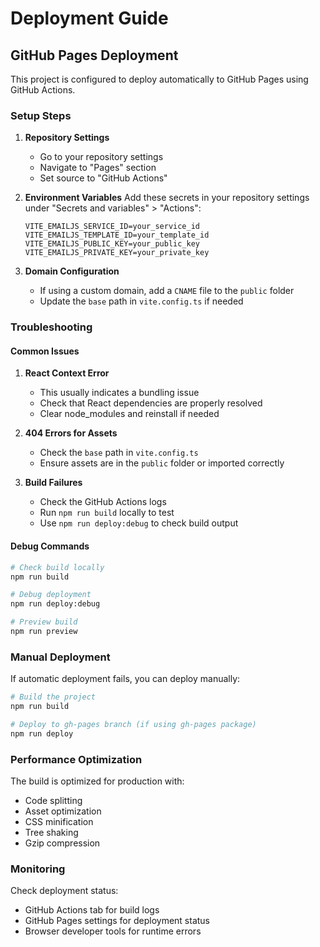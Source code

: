 # Deployment Guide

## GitHub Pages Deployment

This project is configured to deploy automatically to GitHub Pages using GitHub Actions.

### Setup Steps

1. **Repository Settings**
   - Go to your repository settings
   - Navigate to "Pages" section
   - Set source to "GitHub Actions"

2. **Environment Variables**
   Add these secrets in your repository settings under "Secrets and variables" > "Actions":
   ```
   VITE_EMAILJS_SERVICE_ID=your_service_id
   VITE_EMAILJS_TEMPLATE_ID=your_template_id
   VITE_EMAILJS_PUBLIC_KEY=your_public_key
   VITE_EMAILJS_PRIVATE_KEY=your_private_key
   ```

3. **Domain Configuration**
   - If using a custom domain, add a `CNAME` file to the `public` folder
   - Update the `base` path in `vite.config.ts` if needed

### Troubleshooting

#### Common Issues

1. **React Context Error**
   - This usually indicates a bundling issue
   - Check that React dependencies are properly resolved
   - Clear node_modules and reinstall if needed

2. **404 Errors for Assets**
   - Check the `base` path in `vite.config.ts`
   - Ensure assets are in the `public` folder or imported correctly

3. **Build Failures**
   - Check the GitHub Actions logs
   - Run `npm run build` locally to test
   - Use `npm run deploy:debug` to check build output

#### Debug Commands

```bash
# Check build locally
npm run build

# Debug deployment
npm run deploy:debug

# Preview build
npm run preview
```

### Manual Deployment

If automatic deployment fails, you can deploy manually:

```bash
# Build the project
npm run build

# Deploy to gh-pages branch (if using gh-pages package)
npm run deploy
```

### Performance Optimization

The build is optimized for production with:
- Code splitting
- Asset optimization
- CSS minification
- Tree shaking
- Gzip compression

### Monitoring

Check deployment status:
- GitHub Actions tab for build logs
- GitHub Pages settings for deployment status
- Browser developer tools for runtime errors
